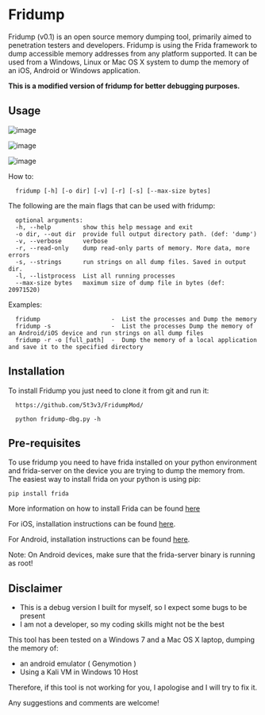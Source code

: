 # Fridump
Fridump (v0.1) is an open source memory dumping tool, primarily aimed to penetration testers and developers. Fridump is using the Frida framework to dump accessible memory addresses from any platform supported. It can be used from a Windows, Linux or Mac OS X system to dump the memory of an iOS, Android or Windows application.

**This is a modified version of fridump for better debugging purposes.**

Usage
---
![image](https://github.com/user-attachments/assets/f9a660ad-3b57-4a2e-b413-f0240a28fba1)

![image](https://github.com/user-attachments/assets/e3e4b3c1-d7da-487d-ba02-72ab89cc64c7)

![image](https://github.com/user-attachments/assets/a36add4e-0335-43f6-9dd6-b8ca0a4e2fc8)

How to:

      fridump [-h] [-o dir] [-v] [-r] [-s] [--max-size bytes]

The following are the main flags that can be used with fridump:

      optional arguments:
      -h, --help         show this help message and exit
      -o dir, --out dir  provide full output directory path. (def: 'dump')
      -v, --verbose      verbose
      -r, --read-only    dump read-only parts of memory. More data, more errors
      -s, --strings      run strings on all dump files. Saved in output dir.
      -l, --listprocess  List all running processes
      --max-size bytes   maximum size of dump file in bytes (def: 20971520)

Examples:

      fridump                    -  List the processes and Dump the memory
      fridump -s                 -  List the processes Dump the memory of an Android/iOS device and run strings on all dump files
      fridump -r -o [full_path]  -  Dump the memory of a local application and save it to the specified directory

Installation
---
To install Fridump you just need to clone it from git and run it:

      https://github.com/5t3v3/FridumpMod/
      
      python fridump-dbg.py -h
            
Pre-requisites
---
To use fridump you need to have frida installed on your python environment and frida-server on the device you are trying to dump the memory from.
The easiest way to install frida on your python is using pip:

    pip install frida
    
More information on how to install Frida can be found [here](http://www.frida.re/docs/installation/)

For iOS, installation instructions can be found [here](http://www.frida.re/docs/ios/).

For Android, installation instructions can be found [here](http://www.frida.re/docs/android/).

Note: On Android devices, make sure that the frida-server binary is running as root!

Disclaimer
---
* This is a debug version I built for myself, so I expect some bugs to be present
* I am not a developer, so my coding skills might not be the best

This tool has been tested on a Windows 7 and a Mac OS X laptop, dumping the memory of:  
* an android emulator ( Genymotion )
* Using a Kali VM in Windows 10 Host
 
Therefore, if this tool is not working for you, I apologise and I will try to fix it.

Any suggestions and comments are welcome!
